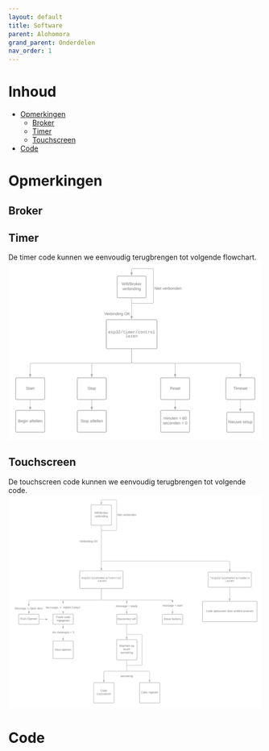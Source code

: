 ```yaml
---
layout: default
title: Software
parent: Alohomora
grand_parent: Onderdelen
nav_order: 1
---
```


# Inhoud 
- [Opmerkingen](#Opmerkingen)
  - [Broker](#Communicatie)
  - [Timer](#Timer)
  - [Touchscreen](#Touchscreen)
- [Code](#Code)

# Opmerkingen
## Broker

## Timer
De timer code kunnen we eenvoudig terugbrengen tot volgende flowchart.
![Timer-Flowchart](Timer_Code_Flowchart.png)

## Touchscreen
De touchscreen code kunnen we eenvoudig terugbrengen tot volgende code.
![Touchscreen-Flowchart](Touchscreen_schema.png)
# Code
